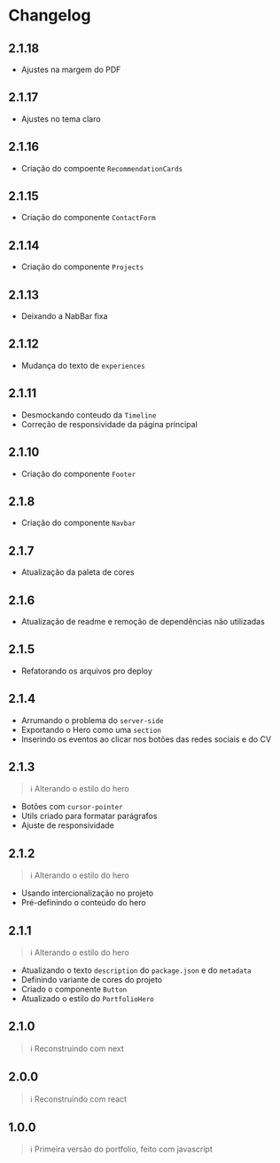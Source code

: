 # Changelog

## 2.1.18
- Ajustes na margem do PDF

## 2.1.17
- Ajustes no tema claro

## 2.1.16
- Criação do compoente `RecommendationCards`

## 2.1.15
- Criação do componente `ContactForm`

## 2.1.14
- Criação do componente `Projects`

## 2.1.13
- Deixando a NabBar fixa

## 2.1.12
- Mudança do texto de `experiences`

## 2.1.11
- Desmockando conteudo da `Timeline`
- Correção de responsividade da página principal

## 2.1.10
- Criação do componente `Footer`

## 2.1.8
- Criação do componente `Navbar`

## 2.1.7
- Atualização da paleta de cores

## 2.1.6
- Atualização de readme e remoção de dependências não utilizadas

## 2.1.5
- Refatorando os arquivos pro deploy

## 2.1.4
- Arrumando o problema do `server-side`
- Exportando o Hero como uma `section`
- Inserindo os eventos ao clicar nos botões das redes sociais e do CV

## 2.1.3
> ℹ️ Alterando o estilo do hero

- Botões com `cursor-pointer`
- Utils criado para formatar parágrafos
- Ajuste de responsividade

## 2.1.2
> ℹ️ Alterando o estilo do hero

- Usando intercionalização no projeto
- Pré-definindo o conteúdo do hero

## 2.1.1
> ℹ️ Alterando o estilo do hero

- Atualizando o texto `description` do `package.json` e do `metadata`
- Definindo variante de cores do projeto
- Criado o componente `Button`
- Atualizado o estilo do `PortfolioHero` 

## 2.1.0
> ℹ️ Reconstruindo com next

## 2.0.0
> ℹ️ Reconstruindo com react

## 1.0.0
> ℹ️ Primeira versão do portfolio, feito com javascript
